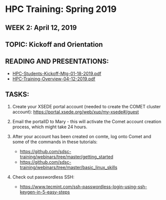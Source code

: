 # HPC Training:  Spring 2019
## WEEK 2: April 12, 2019
## TOPIC:  Kickoff and Orientation

## READING AND PRESENTATIONS:
* [HPC-Students-Kickoff-Mtg-01-18-2019.pdf](./HPC-Students-Kickoff-Mtg-01-18-2019.pdf)
* [HPC-Training-Overview-04-12-2019.pdf](HPC-Training-Overview-04-12-2019.pdf)

## TASKS:
1. Create your XSEDE portal account (needed to create the COMET cluster account):
https://portal.xsede.org/web/xup/my-xsede#/guest

2. Email the portalID to Mary  - this will activate the Comet account creation 
           process, which might take 24 hours.

3. After your account has been created on comte, log onto Comet and some of the commands in these tutorials:

     - https://github.com/sdsc-training/webinars/tree/master/getting_started
     - https://github.com/sdsc-training/webinars/tree/master/basic_linux_skills

4. Check out passwordless SSH:   

     - https://www.tecmint.com/ssh-passwordless-login-using-ssh-keygen-in-5-easy-steps

